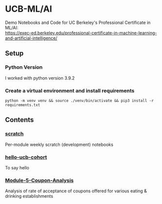 # UCB-ML/AI
Demo Notebooks and Code for UC Berkeley's Professional Certificate in ML/AI:  
https://exec-ed.berkeley.edu/professional-certificate-in-machine-learning-and-artificial-intelligence/

## Setup
### Python Version
I worked with python version 3.9.2

### Create a virtual environment and install requirements  
```console
python -m venv venv && source ./venv/bin/activate && pip3 install -r requirements.txt
```

## Contents
### [scratch](scratch)
Per-module weekly scratch (development) notebooks

### [hello-ucb-cohort](hello-ucb-cohort)
To say hello

### [Module-5-Coupon-Analysis](Module-5-Coupon-Analysis)
Analysis of rate of acceptance of coupons offered for various eating & drinking establishments
